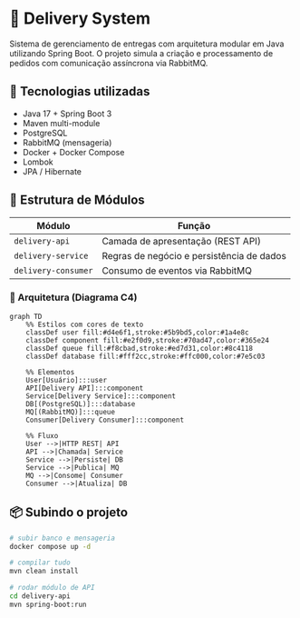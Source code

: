 # 🚚 Delivery System

Sistema de gerenciamento de entregas com arquitetura modular em Java utilizando Spring Boot. O projeto simula a criação e processamento de pedidos com comunicação assíncrona via RabbitMQ.

## 🔧 Tecnologias utilizadas

- Java 17 + Spring Boot 3
- Maven multi-module
- PostgreSQL
- RabbitMQ (mensageria)
- Docker + Docker Compose
- Lombok
- JPA / Hibernate

## 🧱 Estrutura de Módulos

| Módulo | Função |
|--------|--------|
| `delivery-api` | Camada de apresentação (REST API) |
| `delivery-service` | Regras de negócio e persistência de dados |
| `delivery-consumer` | Consumo de eventos via RabbitMQ |

### 🧠 Arquitetura (Diagrama C4)

```mermaid
graph TD
    %% Estilos com cores de texto
    classDef user fill:#d4e6f1,stroke:#5b9bd5,color:#1a4e8c
    classDef component fill:#e2f0d9,stroke:#70ad47,color:#365e24
    classDef queue fill:#f8cbad,stroke:#ed7d31,color:#8c4118
    classDef database fill:#fff2cc,stroke:#ffc000,color:#7e5c03
    
    %% Elementos
    User[Usuário]:::user
    API[Delivery API]:::component
    Service[Delivery Service]:::component
    DB[(PostgreSQL)]:::database
    MQ[(RabbitMQ)]:::queue
    Consumer[Delivery Consumer]:::component
    
    %% Fluxo
    User -->|HTTP REST| API
    API -->|Chamada| Service
    Service -->|Persiste| DB
    Service -->|Publica| MQ
    MQ -->|Consome| Consumer
    Consumer -->|Atualiza| DB
```


## 📦 Subindo o projeto

```bash
# subir banco e mensageria
docker compose up -d

# compilar tudo
mvn clean install

# rodar módulo de API
cd delivery-api
mvn spring-boot:run
